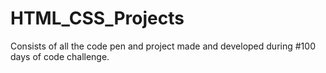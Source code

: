 # HTML_CSS_Projects
Consists of all the code pen and project made and developed during #100 days of code challenge.

